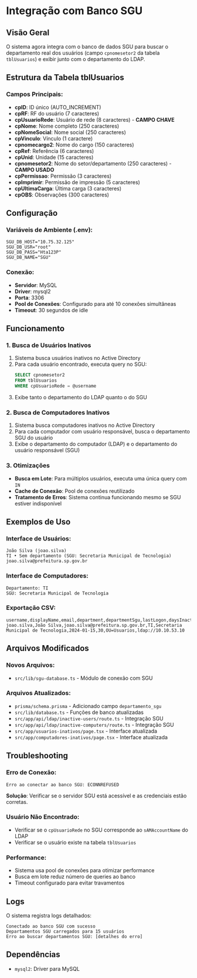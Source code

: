 # Integração com Banco SGU

## Visão Geral

O sistema agora integra com o banco de dados SGU para buscar o departamento real dos usuários (campo `cpnomesetor2` da tabela `tblUsuarios`) e exibir junto com o departamento do LDAP.

## Estrutura da Tabela tblUsuarios

### Campos Principais:
- **cpID**: ID único (AUTO_INCREMENT)
- **cpRF**: RF do usuário (7 caracteres)
- **cpUsuarioRede**: Usuário de rede (8 caracteres) - **CAMPO CHAVE**
- **cpNome**: Nome completo (250 caracteres)
- **cpNomeSocial**: Nome social (250 caracteres)
- **cpVinculo**: Vínculo (1 caractere)
- **cpnomecargo2**: Nome do cargo (150 caracteres)
- **cpRef**: Referência (6 caracteres)
- **cpUnid**: Unidade (15 caracteres)
- **cpnomesetor2**: Nome do setor/departamento (250 caracteres) - **CAMPO USADO**
- **cpPermissao**: Permissão (3 caracteres)
- **cpImprimir**: Permissão de impressão (5 caracteres)
- **cpUltimaCarga**: Última carga (3 caracteres)
- **cpOBS**: Observações (300 caracteres)

## Configuração

### Variáveis de Ambiente (.env):
```env
SGU_DB_HOST="10.75.32.125"
SGU_DB_USR="root"
SGU_DB_PASS="Hta123P"
SGU_DB_NAME="SGU"
```

### Conexão:
- **Servidor**: MySQL
- **Driver**: mysql2
- **Porta**: 3306
- **Pool de Conexões**: Configurado para até 10 conexões simultâneas
- **Timeout**: 30 segundos de idle

## Funcionamento

### 1. Busca de Usuários Inativos
1. Sistema busca usuários inativos no Active Directory
2. Para cada usuário encontrado, executa query no SGU:
   ```sql
   SELECT cpnomesetor2 
   FROM tblUsuarios 
   WHERE cpUsuarioRede = @username
   ```
3. Exibe tanto o departamento do LDAP quanto o do SGU

### 2. Busca de Computadores Inativos
1. Sistema busca computadores inativos no Active Directory
2. Para cada computador com usuário responsável, busca o departamento SGU do usuário
3. Exibe o departamento do computador (LDAP) e o departamento do usuário responsável (SGU)

### 3. Otimizações
- **Busca em Lote**: Para múltiplos usuários, executa uma única query com `IN`
- **Cache de Conexão**: Pool de conexões reutilizado
- **Tratamento de Erros**: Sistema continua funcionando mesmo se SGU estiver indisponível

## Exemplos de Uso

### Interface de Usuários:
```
João Silva (joao.silva)
TI • Sem departamento (SGU: Secretaria Municipal de Tecnologia)
joao.silva@prefeitura.sp.gov.br
```

### Interface de Computadores:
```
Departamento: TI
SGU: Secretaria Municipal de Tecnologia
```

### Exportação CSV:
```csv
username,displayName,email,department,departmentSgu,lastLogon,daysInactive,ou,server
joao.silva,João Silva,joao.silva@prefeitura.sp.gov.br,TI,Secretaria Municipal de Tecnologia,2024-01-15,30,OU=Usuarios,ldap://10.10.53.10
```

## Arquivos Modificados

### Novos Arquivos:
- `src/lib/sgu-database.ts` - Módulo de conexão com SGU

### Arquivos Atualizados:
- `prisma/schema.prisma` - Adicionado campo `departamento_sgu`
- `src/lib/database.ts` - Funções de banco atualizadas
- `src/app/api/ldap/inactive-users/route.ts` - Integração SGU
- `src/app/api/ldap/inactive-computers/route.ts` - Integração SGU
- `src/app/usuarios-inativos/page.tsx` - Interface atualizada
- `src/app/computadores-inativos/page.tsx` - Interface atualizada

## Troubleshooting

### Erro de Conexão:
```
Erro ao conectar ao banco SGU: ECONNREFUSED
```
**Solução**: Verificar se o servidor SGU está acessível e as credenciais estão corretas.

### Usuário Não Encontrado:
- Verificar se o `cpUsuarioRede` no SGU corresponde ao `sAMAccountName` do LDAP
- Verificar se o usuário existe na tabela `tblUsuarios`

### Performance:
- Sistema usa pool de conexões para otimizar performance
- Busca em lote reduz número de queries ao banco
- Timeout configurado para evitar travamentos

## Logs

O sistema registra logs detalhados:
```
Conectado ao banco SGU com sucesso
Departamentos SGU carregados para 15 usuários
Erro ao buscar departamentos SGU: [detalhes do erro]
```

## Dependências

- `mysql2`: Driver para MySQL
